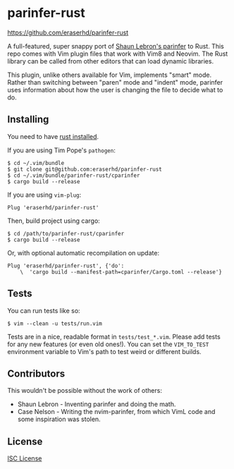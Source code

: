 # parinfer-rust

https://github.com/eraserhd/parinfer-rust

A full-featured, super snappy port of [Shaun Lebron's parinfer] to Rust.  This
repo comes with Vim plugin files that work with Vim8 and Neovim.  The Rust
library can be called from other editors that can load dynamic libraries.

This plugin, unlike others available for Vim, implements "smart" mode.  Rather
than switching between "paren" mode and "indent" mode, parinfer uses
information about how the user is changing the file to decide what to do.

[Shaun Lebron's parinfer]: https://shaunlebron.github.io/parinfer/

## Installing

You need to have [rust installed](https://www.rust-lang.org/en-US/install.html).

If you are using Tim Pope's `pathogen`:

    $ cd ~/.vim/bundle
    $ git clone git@github.com:eraserhd/parinfer-rust
    $ cd ~/.vim/bundle/parinfer-rust/cparinfer
    $ cargo build --release

If you are using `vim-plug`:

	Plug 'eraserhd/parinfer-rust'

Then, build project using cargo:

	$ cd /path/to/parinfer-rust/cparinfer
	$ cargo build --release

Or, with optional automatic recompilation on update:

	Plug 'eraserhd/parinfer-rust', {'do':
		\  'cargo build --manifest-path=cparinfer/Cargo.toml --release'}

## Tests

You can run tests like so:

    $ vim --clean -u tests/run.vim

Tests are in a nice, readable format in `tests/test_*.vim`.  Please add tests
for any new features (or even old ones!).  You can set the `VIM_TO_TEST`
environment variable to Vim's path to test weird or different builds.

## Contributors

This wouldn't be possible without the work of others:

* Shaun Lebron - Inventing parinfer and doing the math.
* Case Nelson - Writing the nvim-parinfer, from which VimL code and some
  inspiration  was stolen.

## License

[ISC License](LICENSE.md)
